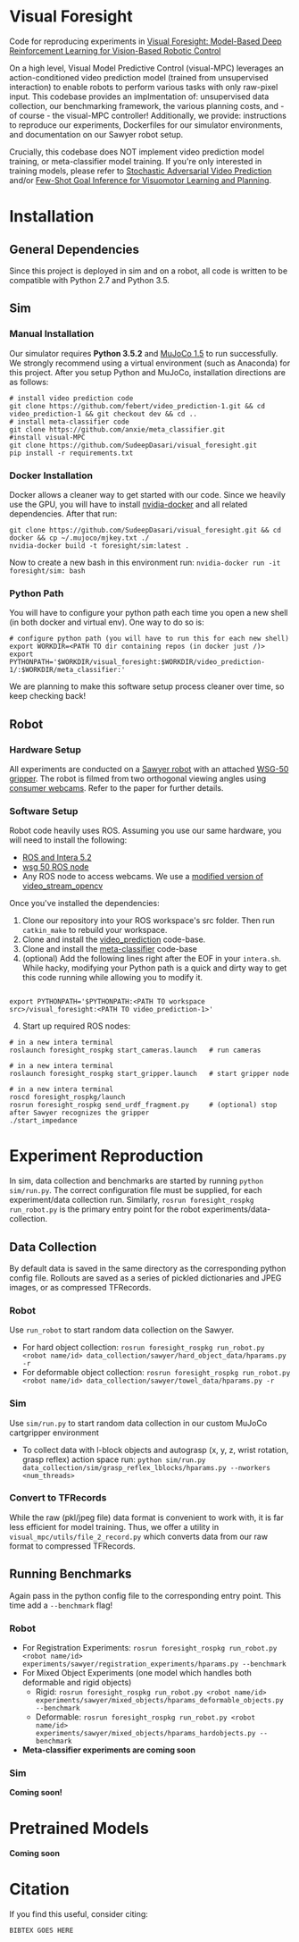 # Visual Foresight
Code for reproducing experiments in [Visual Foresight: Model-Based Deep Reinforcement Learning for Vision-Based Robotic Control](https://sites.google.com/view/visualforesight)

On a high level, Visual Model Predictive Control (visual-MPC) leverages an action-conditioned video prediction model (trained from unsupervised interaction) to enable robots to perform various tasks with only raw-pixel input. This codebase provides an implmentation of: unsupervised data collection, our benchmarking framework, the various planning costs, and - of course - the visual-MPC controller! Additionally, we provide: instructions to reproduce our experiments, Dockerfiles for our simulator environments, and documentation on our Sawyer robot setup.

Crucially, this codebase does NOT implement video prediction model training, or meta-classifier model training. If you're only interested in training models, please refer to [Stochastic Adversarial Video Prediction](https://github.com/alexlee-gk/video_prediction) and/or [Few-Shot Goal Inference for Visuomotor Learning and Planning](https://github.com/anxie/meta_classifier).

# Installation
## General Dependencies
Since this project is deployed in sim and on a robot, all code is written to be compatible with Python 2.7 and Python 3.5. 

## Sim
### Manual Installation
Our simulator requires **Python 3.5.2** and [MuJoCo 1.5](https://www.roboti.us/index.html) to run successfully. We strongly recommend using a virtual environment (such as Anaconda) for this project. After you setup Python and MuJoCo, installation directions are as follows:
```
# install video prediction code
git clone https://github.com/febert/video_prediction-1.git && cd video_prediction-1 && git checkout dev && cd ..
# install meta-classifier code
git clone https://github.com/anxie/meta_classifier.git
#install visual-MPC
git clone https://github.com/SudeepDasari/visual_foresight.git
pip install -r requirements.txt
```
### Docker Installation
Docker allows a cleaner way to get started with our code. Since we heavily use the GPU, you will have to install [nvidia-docker](https://github.com/NVIDIA/nvidia-docker) and all related dependencies. After that run:
```
git clone https://github.com/SudeepDasari/visual_foresight.git && cd docker && cp ~/.mujoco/mjkey.txt ./
nvidia-docker build -t foresight/sim:latest .
```
Now to create a new bash in this environment run: `nvidia-docker run -it foresight/sim: bash`
### Python Path
You will have to configure your python path each time you open a new shell (in both docker and virtual env). One way to do so is:
```
# configure python path (you will have to run this for each new shell)
export WORKDIR=<PATH TO dir containing repos (in docker just /)>
export PYTHONPATH='$WORKDIR/visual_foresight:$WORKDIR/video_prediction-1/:$WORKDIR/meta_classifier:'
```
We are planning to make this software setup process cleaner over time, so keep checking back!

## Robot
### Hardware Setup
All experiments are conducted on a [Sawyer robot](https://www.rethinkrobotics.com/sawyer/) with an attached [WSG-50 gripper](https://www.weiss-robotics.com/en/produkte/gripping-systems/performance-line-en/wsg-50-en/). The robot is filmed from two orthogonal viewing angles using [consumer webcams](https://www.amazon.com/Logitech-Widescreen-Calling-Recording-Desktop/dp/B006JH8T3S). Refer to the paper for further details.

### Software Setup
Robot code heavily uses ROS. Assuming you use our same hardware, you will need to install the following:
* [ROS and Intera 5.2](http://sdk.rethinkrobotics.com/intera/Workstation_Setup)
* [wsg 50 ROS node](http://wiki.ros.org/wsg50)
* Any ROS node to access webcams. We use a [modified version of video_stream_opencv](https://github.com/SudeepDasari/video_stream_opencv)

Once you've installed the dependencies:
1. Clone our repository into your ROS workspace's src folder. Then run `catkin_make` to rebuild your workspace.
2. Clone and install the [video_prediction](https://github.com/febert/visual_mpc/tree/dev) code-base.
3. Clone and install the [meta-classifier](https://github.com/anxie/meta_classifier) code-base
4. (optional) Add the following lines right after the EOF in your `intera.sh`. While hacky, modifying your Python path is a quick and dirty way to get this code running while allowing you to modify it.
```

export PYTHONPATH='$PYTHONPATH:<PATH TO workspace src>/visual_foresight:<PATH TO video_prediction-1>'
```
4. Start up required ROS nodes:
```
# in a new intera terminal
roslaunch foresight_rospkg start_cameras.launch   # run cameras

# in a new intera terminal
roslaunch foresight_rospkg start_gripper.launch   # start gripper node

# in a new intera terminal
roscd foresight_rospkg/launch
rosrun foresight_rospkg send_urdf_fragment.py     # (optional) stop after Sawyer recognizes the gripper
./start_impedance 
```

# Experiment Reproduction
In sim, data collection and benchmarks are started by running `python sim/run.py`. The correct configuration file must be supplied, for each experiment/data collection run. Similarly, `rosrun foresight_rospkg run_robot.py` is the primary entry point for the robot experiments/data-collection.

## Data Collection
By default data is saved in the same directory as the corresponding python config file. Rollouts are saved as a series of pickled dictionaries and JPEG images, or as compressed TFRecords. 
### Robot
Use `run_robot` to start random data collection on the Sawyer.
* For hard object collection: `rosrun foresight_rospkg run_robot.py <robot name/id> data_collection/sawyer/hard_object_data/hparams.py -r`
* For deformable object collection: `rosrun foresight_rospkg run_robot.py <robot name/id> data_collection/sawyer/towel_data/hparams.py -r`
### Sim
Use `sim/run.py` to start random data collection in our custom MuJoCo cartgripper environment
* To collect data with l-block objects and autograsp (x, y, z, wrist rotation, grasp reflex) action space run: `python sim/run.py data_collection/sim/grasp_reflex_lblocks/hparams.py --nworkers <num_threads>`
### Convert to TFRecords
While the raw (pkl/jpeg file) data format is convenient to work with, it is far less efficient for model training. Thus, we offer a utility in `visual_mpc/utils/file_2_record.py` which converts data from our raw format to compressed TFRecords.

## Running Benchmarks
Again pass in the python config file to the corresponding entry point. This time add a `--benchmark` flag!
### Robot
* For Registration Experiments: `rosrun foresight_rospkg run_robot.py <robot name/id> experiments/sawyer/registration_experiments/hparams.py --benchmark`
* For Mixed Object Experiments (one model which handles both deformable and rigid objects)
  - Rigid: `rosrun foresight_rospkg run_robot.py <robot name/id> experiments/sawyer/mixed_objects/hparams_deformable_objects.py --benchmark`
  - Deformable: `rosrun foresight_rospkg run_robot.py <robot name/id> experiments/sawyer/mixed_objects/hparams_hardobjects.py --benchmark`
* **Meta-classifier experiments are coming soon**
### Sim
**Coming soon!**
# Pretrained Models
**Coming soon**
# Citation
If you find this useful, consider citing:
```
BIBTEX GOES HERE
```
